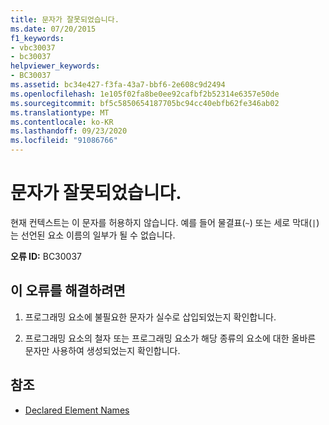```yaml
---
title: 문자가 잘못되었습니다.
ms.date: 07/20/2015
f1_keywords:
- vbc30037
- bc30037
helpviewer_keywords:
- BC30037
ms.assetid: bc34e427-f3fa-43a7-bbf6-2e608c9d2494
ms.openlocfilehash: 1e105f02fa8be0ee92cafbf2b52314e6357e50de
ms.sourcegitcommit: bf5c5850654187705bc94cc40ebfb62fe346ab02
ms.translationtype: MT
ms.contentlocale: ko-KR
ms.lasthandoff: 09/23/2020
ms.locfileid: "91086766"
---
```

# <a name="character-is-not-valid"></a>문자가 잘못되었습니다.

현재 컨텍스트는 이 문자를 허용하지 않습니다. 예를 들어 물결표(`~`) 또는 세로 막대(`|`)는 선언된 요소 이름의 일부가 될 수 없습니다.  
  
 **오류 ID:** BC30037  
  
## <a name="to-correct-this-error"></a>이 오류를 해결하려면  
  
1. 프로그래밍 요소에 불필요한 문자가 실수로 삽입되었는지 확인합니다.  
  
2. 프로그래밍 요소의 철자 또는 프로그래밍 요소가 해당 종류의 요소에 대한 올바른 문자만 사용하여 생성되었는지 확인합니다.  
  
## <a name="see-also"></a>참조

- [Declared Element Names](../programming-guide/language-features/declared-elements/declared-element-names.md)
